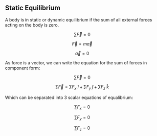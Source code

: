 ## Static Equilibrium

A body is in static or dynamic equilibrium if the sum of all external forces acting on the body is zero. 

$$ \sum \vec{F} = 0 $$

$$ \vec{F} = m\vec{a} $$

$$ \vec{a} = 0 $$

As force is a vector, we can write the equation for the sum of forces in component form:

$$ \sum \vec{F} = 0 $$

$$ \sum \vec{F} = \sum F_x \ \hat{i} + \sum F_y \ \hat{j} + \sum F_z \ \hat{k} $$

Which can be separated into 3 scalar equations of equalibrium:

$$ \sum F_x = 0 $$

$$ \sum F_y = 0 $$

$$ \sum F_z = 0 $$
